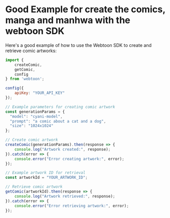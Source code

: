 # Good Example for create the comics, manga and manhwa with the webtoon SDK

Here's a good example of how to use the Webtoon SDK to create and retrieve comic artworks:

```javascript
import {
    createComic,
    getComic,
    config
} from 'webtoon';

config({
    apiKey: "YOUR_API_KEY"
});

// Example parameters for creating comic artwork
const generationParams = {
  "model": "cyani-model",
  "prompt": "a comic about a cat and a dog",
  "size": "1024x1024"
};

// Create comic artwork
createComic(generationParams).then(response => {
    console.log("Artwork created:", response);
}).catch(error => {
    console.error("Error creating artwork:", error);
});

// Example artwork ID for retrieval
const artworkId = "YOUR_ARTWORK_ID";

// Retrieve comic artwork
getComic(artworkId).then(response => {
    console.log("Artwork retrieved:", response);
}).catch(error => {
    console.error("Error retrieving artwork:", error);
});
```
